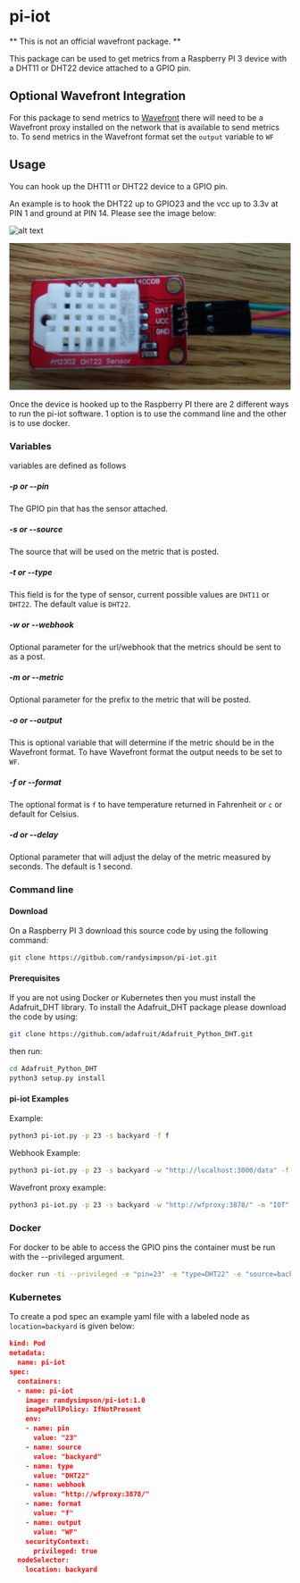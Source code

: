 # pi-iot

** This is not an official wavefront package. **

This package can be used to get metrics from a Raspberry PI 3 device with a DHT11 or DHT22 device attached to a GPIO pin.

## Optional Wavefront Integration

For this package to send metrics to [Wavefront](https://wavefront.com) there will need to be a Wavefront proxy installed on the network that is available to send metrics to.  To send metrics in the Wavefront format set the `output` variable to `WF`

## Usage

You can hook up the DHT11 or DHT22 device to a GPIO pin.

An example is to hook the DHT22 up to GPIO23 and the vcc up to 3.3v at PIN 1 and ground at PIN 14.  Please see the image below:

![alt text](https://github.com/randysimpson/pi-iot/blob/master/images/pi.PNG "Raspberry Pi wiring")

![alt text](https://github.com/randysimpson/pi-iot/blob/master/images/dht22.PNG "DHT 22 Temp sensor")

Once the device is hooked up to the Raspberry PI there are 2 different ways to run the pi-iot software.  1 option is to use the command line and the other is to use docker.

### Variables

variables are defined as follows

##### -p or --pin

The GPIO pin that has the sensor attached.

##### -s or --source

The source that will be used on the metric that is posted.

##### -t or --type

This field is for the type of sensor, current possible values are `DHT11` or `DHT22`.  The default value is `DHT22`.

##### -w or --webhook

Optional parameter for the url/webhook that the metrics should be sent to as a post.

##### -m or --metric

Optional parameter for the prefix to the metric that will be posted.

##### -o or --output

This is optional variable that will determine if the metric should be in the Wavefront format.  To have Wavefront format the output needs to be set to `WF`.

##### -f or --format

The optional format is `f` to have temperature returned in Fahrenheit or `c` or default for Celsius.

##### -d or --delay

Optional parameter that will adjust the delay of the metric measured by seconds.  The default is 1 second.

### Command line

#### Download

On a Raspberry PI 3 download this source code by using the following command:

```sh
git clone https://gitbub.com/randysimpson/pi-iot.git
```

#### Prerequisites

If you are not using Docker or Kubernetes then you must install the Adafruit_DHT library.  To install the Adafruit_DHT package please download the code by using:

```sh
git clone https://github.com/adafruit/Adafruit_Python_DHT.git
```

then run:

```sh
cd Adafruit_Python_DHT
python3 setup.py install
```

#### pi-iot Examples

Example:

```sh
python3 pi-iot.py -p 23 -s backyard -f f
```

Webhook Example:

```sh
python3 pi-iot.py -p 23 -s backyard -w "http://localhost:3000/data" -f f
```

Wavefront proxy example:

```sh
python3 pi-iot.py -p 23 -s backyard -w "http://wfproxy:3878/" -m "IOT" -o WF -f f
```

### Docker

For docker to be able to access the GPIO pins the container must be run with the --privileged argument.

```sh
docker run -ti --privileged -e "pin=23" -e "type=DHT22" -e "source=backyard" -e "format=f" randysimpson/pi-iot:1.0
```

### Kubernetes

To create a pod spec an example yaml file with a labeled node as `location=backyard` is given below:

```json
kind: Pod
metadata:
  name: pi-iot
spec:
  containers:
  - name: pi-iot
    image: randysimpson/pi-iot:1.0
    imagePullPolicy: IfNotPresent
    env:
    - name: pin
      value: "23"
    - name: source
      value: "backyard"
    - name: type
      value: "DHT22"
    - name: webhook
      value: "http://wfproxy:3878/"
    - name: format
      value: "f"
    - name: output
      value: "WF"
    securityContext:
      privileged: true
  nodeSelector:
    location: backyard
```
